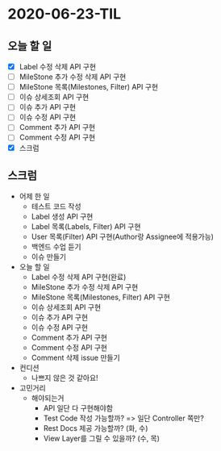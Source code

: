 # 2020-06-23-TIL

## 오늘 할 일

- [x] Label 수정 삭제 API 구현
- [ ] MileStone 추가 수정 삭제 API 구현
- [ ] MileStone 목록(Milestones, Filter) API 구현
- [ ] 이슈 상세조회 API 구현
- [ ] 이슈 추가 API 구현
- [ ] 이슈 수정 API 구현
- [ ] Comment 추가 API 구현
- [ ] Comment 수정 API 구현
- [x] 스크럼

## 스크럼

- 어제 한 일
    - 테스트 코드 작성
    - Label 생성 API 구현
    - Label 목록(Labels, Filter) API 구현
    - User 목록(Filter) API 구현(Author랑 Assignee에 적용가능)
    - 백엔드 수업 듣기
    - 이슈 만들기
- 오늘 할 일
    - Label 수정 삭제 API 구현(완료)
    - MileStone 추가 수정 삭제 API 구현
    - MileStone 목록(Milestones, Filter) API 구현
    - 이슈 상세조회 API 구현
    - 이슈 추가 API 구현
    - 이슈 수정 API 구현
    - Comment 추가 API 구현
    - Comment 수정 API 구현
    - Comment 삭제 issue 만들기
- 컨디션
    - 나쁘지 않은 것 같아요!
- 고민거리
    - 해야되는거
        - API 일단 다 구현해야함
        - Test Code 작성 가능할까? => 일단 Controller 쪽만?
        - Rest Docs 제공 가능할까? (화, 수)
        - View Layer를 그릴 수 있을까? (수, 목)

